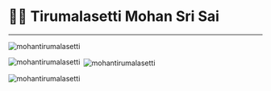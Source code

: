# :man_technologist: Tirumalasetti Mohan Sri Sai
---
<p align="left"> <img src="https://komarev.com/ghpvc/?username=mohantirumalasetti&label=PROFILE%20VIEWS&color=0e75b6&style=flat" alt="mohantirumalasetti" /> </p>

<p><img align="left" src="https://github-readme-stats.vercel.app/api/top-langs?username=mohantirumalasetti&show_icons=true&locale=en&layout=compact" alt="mohantirumalasetti" /></p>

<p>&nbsp;<img align="center" src="https://github-readme-stats.vercel.app/api?username=mohantirumalasetti&show_icons=true&locale=en" alt="mohantirumalasetti" /></p>

<p><img align="center" src="https://github-readme-streak-stats.herokuapp.com/?user=mohantirumalasetti&" alt="mohantirumalasetti" /></p>
